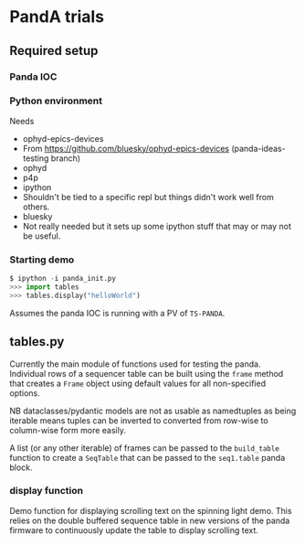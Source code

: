 # PandA trials

## Required setup

### Panda IOC

### Python environment
Needs 
* ophyd-epics-devices
 * From https://github.com/bluesky/ophyd-epics-devices (panda-ideas-testing branch)
* ophyd
* p4p
* ipython
 * Shouldn't be tied to a specific repl but things didn't work well from others.
* bluesky
 * Not really needed but it sets up some ipython stuff that may or may not be
   useful.

### Starting demo

```python
$ ipython -i panda_init.py
>>> import tables
>>> tables.display("helloWorld")
```

Assumes the panda IOC is running with a PV of `TS-PANDA`.

## tables.py

Currently the main module of functions used for testing the panda.
Individual rows of a sequencer table can be built using the `frame` method that 
creates a `Frame` object using default values for all non-specified options.

NB dataclasses/pydantic models are not as usable as namedtuples as being iterable
means tuples can be inverted to converted from row-wise to column-wise form more
easily.

A list (or any other iterable) of frames can be passed to the `build_table` function
to create a `SeqTable` that can be passed to the `seq1.table` panda block.

### display function

Demo function for displaying scrolling text on the spinning light demo. This
relies on the double buffered sequence table in new versions of the panda firmware
to continuously update the table to display scrolling text.
